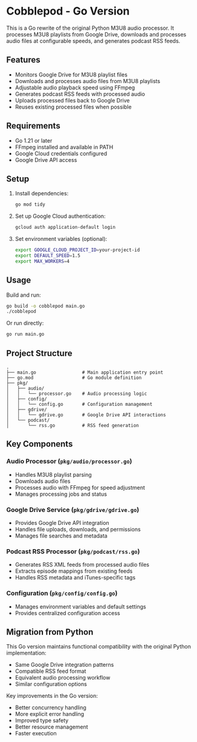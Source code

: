 # Cobblepod - Go Version

This is a Go rewrite of the original Python M3U8 audio processor. It processes M3U8 playlists from Google Drive, downloads and processes audio files at configurable speeds, and generates podcast RSS feeds.

## Features

- Monitors Google Drive for M3U8 playlist files
- Downloads and processes audio files from M3U8 playlists
- Adjustable audio playback speed using FFmpeg
- Generates podcast RSS feeds with processed audio
- Uploads processed files back to Google Drive
- Reuses existing processed files when possible

## Requirements

- Go 1.21 or later
- FFmpeg installed and available in PATH
- Google Cloud credentials configured
- Google Drive API access

## Setup

1. Install dependencies:
   ```bash
   go mod tidy
   ```

2. Set up Google Cloud authentication:
   ```bash
   gcloud auth application-default login
   ```

3. Set environment variables (optional):
   ```bash
   export GOOGLE_CLOUD_PROJECT_ID=your-project-id
   export DEFAULT_SPEED=1.5
   export MAX_WORKERS=4
   ```

## Usage

Build and run:
```bash
go build -o cobblepod main.go
./cobblepod
```

Or run directly:
```bash
go run main.go
```

## Project Structure

```
.
├── main.go                 # Main application entry point
├── go.mod                  # Go module definition
├── pkg/
│   ├── audio/
│   │   └── processor.go    # Audio processing logic
│   ├── config/
│   │   └── config.go       # Configuration management
│   ├── gdrive/
│   │   └── gdrive.go       # Google Drive API interactions
│   └── podcast/
│       └── rss.go          # RSS feed generation
```

## Key Components

### Audio Processor (`pkg/audio/processor.go`)
- Handles M3U8 playlist parsing
- Downloads audio files
- Processes audio with FFmpeg for speed adjustment
- Manages processing jobs and status

### Google Drive Service (`pkg/gdrive/gdrive.go`)
- Provides Google Drive API integration
- Handles file uploads, downloads, and permissions
- Manages file searches and metadata

### Podcast RSS Processor (`pkg/podcast/rss.go`)
- Generates RSS XML feeds from processed audio files
- Extracts episode mappings from existing feeds
- Handles RSS metadata and iTunes-specific tags

### Configuration (`pkg/config/config.go`)
- Manages environment variables and default settings
- Provides centralized configuration access

## Migration from Python

This Go version maintains functional compatibility with the original Python implementation:

- Same Google Drive integration patterns
- Compatible RSS feed format
- Equivalent audio processing workflow
- Similar configuration options

Key improvements in the Go version:
- Better concurrency handling
- More explicit error handling
- Improved type safety
- Better resource management
- Faster execution
